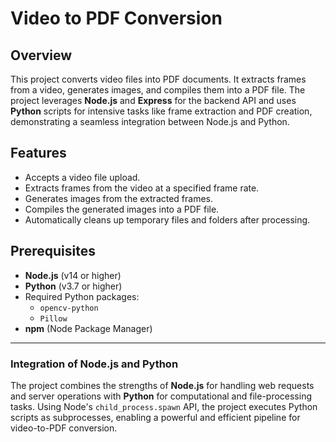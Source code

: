 # Video to PDF Conversion 

## Overview
This project converts video files into PDF documents. It extracts frames from a video, generates images, and compiles them into a PDF file. The project leverages **Node.js** and **Express** for the backend API and uses **Python** scripts for intensive tasks like frame extraction and PDF creation, demonstrating a seamless integration between Node.js and Python.

## Features
- Accepts a video file upload.
- Extracts frames from the video at a specified frame rate.
- Generates images from the extracted frames.
- Compiles the generated images into a PDF file.
- Automatically cleans up temporary files and folders after processing.

## Prerequisites
- **Node.js** (v14 or higher)
- **Python** (v3.7 or higher)
- Required Python packages:
  - `opencv-python`
  - `Pillow`
- **npm** (Node Package Manager)

---

### **Integration of Node.js and Python**
The project combines the strengths of **Node.js** for handling web requests and server operations with **Python** for computational and file-processing tasks. Using Node's `child_process.spawn` API, the project executes Python scripts as subprocesses, enabling a powerful and efficient pipeline for video-to-PDF conversion.
